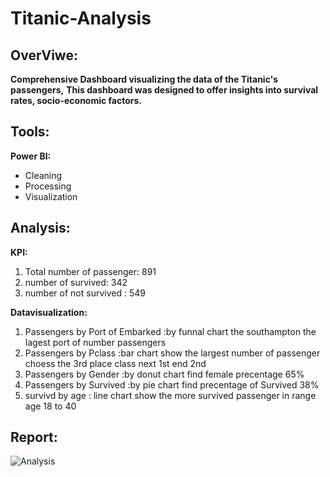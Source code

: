 # Titanic-Analysis

## OverViwe:
  **Comprehensive Dashboard visualizing the data of the Titanic's passengers,**
  **This dashboard was designed to offer insights into survival rates, socio-economic factors.**

## Tools:
**Power BI:**
* Cleaning
* Processing
* Visualization
## Analysis:
**KPI:**
1. Total number of passenger: 891
2. number of survived: 342
3. number of not survived : 549

**Datavisualization:**
1. Passengers by Port of  Embarked :by funnal chart the southampton the lagest port of number passengers
2. Passengers by Pclass :bar chart show the largest number of passenger choess the 3rd place class next 1st end 2nd
3. Passengers by Gender :by donut chart find female precentage 65%
4. Passengers by Survived :by pie chart find  precentage of Survived   38%
5. survivd by age : line chart show the more survived passenger in range age 18 to 40
## Report:
![Analysis](https://github.com/fatma-ahme/Titanic-passengers-Power-BI/blob/main/DashBoard.PNG)
  
  
    
